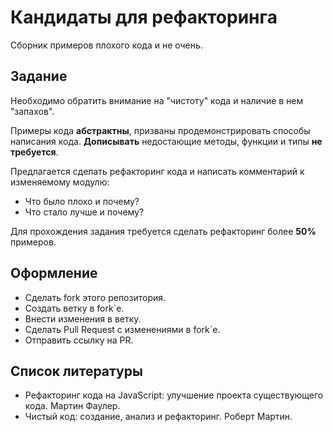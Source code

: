 # Кандидаты для рефакторинга

Сборник примеров плохого кода и не очень.

## Задание

Необходимо обратить внимание на "чистоту" кода и наличие в нем "запахов".

Примеры кода **абстрактны**, призваны продемонстрировать способы написания кода.
**Дописывать** недостающие методы, функции и типы **не требуется**.

Предлагается сделать рефакторинг кода и написать комментарий к изменяемому модулю:

- Что было плохо и почему?
- Что стало лучше и почему?

Для прохождения задания требуется сделать рефакторинг более **50%** примеров.

## Оформление

- Сделать fork этого репозитория.
- Создать ветку в fork`е.
- Внести изменения в ветку.
- Сделать Pull Request с изменениями в fork`е.
- Отправить ссылку на PR.

## Список литературы

- Рефакторинг кода на JavaScript: улучшение проекта существующего кода. Мартин Фаулер.
- Чистый код: создание, анализ и рефакторинг. Роберт Мартин.
